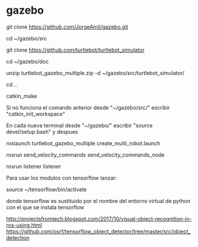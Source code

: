 # gazebo

git clone https://github.com/JorgeAmil/gazebo.git

cd ~/gazebo/src

git clone https://github.com/turtlebot/turtlebot_simulator

cd ~/gazebo/doc

unzip turtlebot_gazebo_multiple.zip -d ~/gazebo/src/turtlebot_simulator/

cd ..

catkin_make

Si no funciona el comando anterior desde "~/gazebo/src/" escribir "catkin_init_workspace"

En cada nueva terminal desde "~/gazebo/" escribir "source devel/setup.bash" y despues

roslaunch turtlebot_gazebo_multiple create_multi_robot.launch

rosrun send_velocity_commands send_velocity_commands_node

rosrun listener listener

Para usar los modulos con tensorflow lanzar:

source ~/tensorflow/bin/activate

donde tensorflow es sustituido por el nombre del entorno virtual de python con el que se instala tensorflow

http://projectsfromtech.blogspot.com/2017/10/visual-object-recognition-in-ros-using.html
https://github.com/osrf/tensorflow_object_detector/tree/master/src/object_detection

